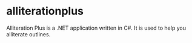 alliterationplus
================

Alliteration Plus is a .NET application written in C#. It is used to help you alliterate outlines.
